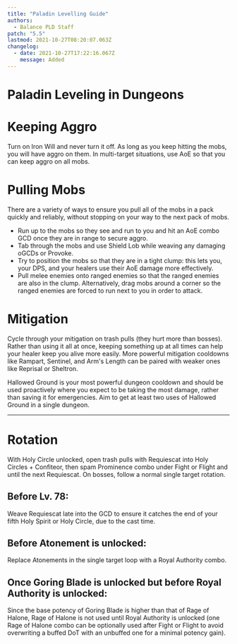 ```yaml
---
title: "Paladin Levelling Guide"
authors:
  - Balance PLD Staff
patch: "5.5"
lastmod: 2021-10-27T08:20:07.063Z
changelog:
  - date: 2021-10-27T17:22:16.067Z
    message: Added
---
```


# Paladin Leveling in Dungeons

# Keeping Aggro



Turn on Iron Will and never turn it off. As long as you keep hitting the mobs, you will have aggro on them. In multi-target situations, use AoE so that you can keep aggro on all mobs.


# Pulling Mobs



There are a variety of ways to ensure you pull all of the mobs in a pack quickly and reliably, without stopping on your way to the next pack of mobs.  



* Run up to the mobs so they see and run to you and hit an AoE combo GCD once they are in range to secure aggro.
* Tab through the mobs and use Shield Lob while weaving any damaging oGCDs or Provoke.
* Try to position the mobs so that they are in a tight clump: this lets you, your DPS, and your healers use their AoE damage more effectively. 
* Pull melee enemies onto ranged enemies so that the ranged enemies are also in the clump. Alternatively, drag mobs around a corner so the ranged enemies are forced to run next to you in order to attack.



# Mitigation



Cycle through your mitigation on trash pulls (they hurt more than bosses). Rather than using it all at once, keeping something up at all times can help your healer keep you alive more easily. More powerful mitigation cooldowns like Rampart, Sentinel, and Arm's Length can be paired with weaker ones like Reprisal or Sheltron.



Hallowed Ground is your most powerful dungeon cooldown and should be used proactively where you expect to be taking the most damage, rather than saving it for emergencies. Aim to get at least two uses of Hallowed Ground in a single dungeon.



---

# Rotation



With Holy Circle unlocked, open trash pulls with Requiescat into Holy Circles + Confiteor, then spam Prominence combo under Fight or Flight and until the next Requiescat. On bosses, follow a normal single target rotation.


## Before Lv. 78:



Weave Requiescat late into the GCD to ensure it catches the end of your fifth Holy Spirit or Holy Circle, due to the cast time.


## Before Atonement is unlocked:



Replace Atonements in the single target loop with a Royal Authority combo.


## Once Goring Blade is unlocked but before Royal Authority is unlocked:



Since the base potency of Goring Blade is higher than that of Rage of Halone, Rage of Halone is not used until Royal Authority is unlocked (one Rage of Halone combo can be optionally used after Fight or Flight to avoid overwriting a buffed DoT with an unbuffed one for a minimal potency gain).